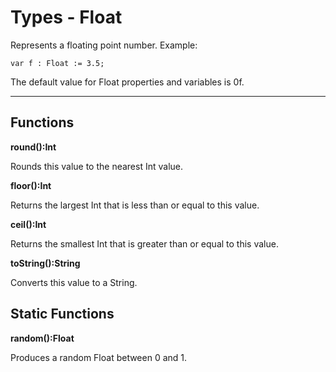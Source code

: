 # Types - Float

Represents a floating point number. Example:

    var f : Float := 3.5;

The default value for Float properties and variables is 0f.

---

Functions
----

**round():Int**

Rounds this value to the nearest Int value.

**floor():Int**

Returns the largest Int that is less than or equal to this value.

**ceil():Int**

Returns the smallest Int that is greater than or equal to this value.

**toString():String**

Converts this value to a String.


Static Functions
----

**random():Float**

Produces a random Float between 0 and 1.
